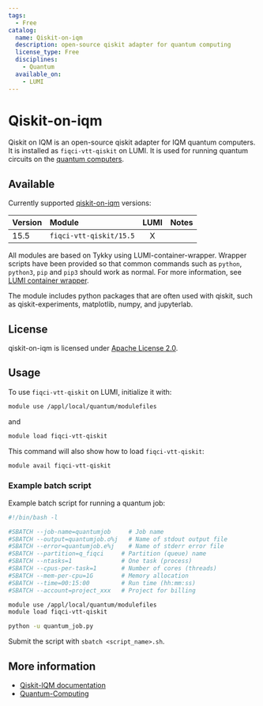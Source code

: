 ```yaml
---
tags:
  - Free
catalog:
  name: Qiskit-on-iqm
  description: open-source qiskit adapter for quantum computing
  license_type: Free
  disciplines:
    - Quantum
  available_on:
    - LUMI
---
```


# Qiskit-on-iqm

Qiskit on IQM is an open-source qiskit adapter for IQM quantum computers. It is
installed as `fiqci-vtt-qiskit` on LUMI. It is used for running quantum circuits on the
[quantum computers](../computing/quantum-computing/quantum-computers/running-quantum-jobs.md).


## Available

Currently supported [qiskit-on-iqm](https://iqm-finland.github.io/qiskit-on-iqm/)
versions:

| Version | Module                               | LUMI  | Notes           |
|:--------|:-------------------------------------|:-----:|-----------------|
| 15.5    | `fiqci-vtt-qiskit/15.5`                  | X     |                 |

All modules are based on Tykky using LUMI-container-wrapper.
Wrapper scripts have been provided so that common commands such as `python`,
`python3`, `pip` and `pip3` should work as normal. For more information, see
[LUMI container wrapper](https://docs.lumi-supercomputer.eu/software/installing/container-wrapper/).

The module includes python packages that are often used with qiskit, such as
qiskit-experiments, matplotlib, numpy, and jupyterlab.

## License

qiskit-on-iqm is licensed under
[Apache License 2.0](https://github.com/iqm-finland/qiskit-on-iqm/blob/main/LICENSE).

## Usage

To use `fiqci-vtt-qiskit` on LUMI, initialize it with:

```bash
module use /appl/local/quantum/modulefiles
```

and 

```bash
module load fiqci-vtt-qiskit
```

This command will also show how to load `fiqci-vtt-qiskit`:

```bash
module avail fiqci-vtt-qiskit
```

### Example batch script

Example batch script for running a quantum job:

```bash title="LUMI"
#!/bin/bash -l

#SBATCH --job-name=quantumjob     # Job name
#SBATCH --output=quantumjob.o%j   # Name of stdout output file
#SBATCH --error=quantumjob.e%j    # Name of stderr error file
#SBATCH --partition=q_fiqci     # Partition (queue) name
#SBATCH --ntasks=1              # One task (process)
#SBATCH --cpus-per-task=1       # Number of cores (threads)
#SBATCH --mem-per-cpu=1G        # Memory allocation
#SBATCH --time=00:15:00         # Run time (hh:mm:ss)
#SBATCH --account=project_xxx   # Project for billing

module use /appl/local/quantum/modulefiles
module load fiqci-vtt-qiskit

python -u quantum_job.py
```

Submit the script with `sbatch <script_name>.sh`.

## More information

- [Qiskit-IQM documentation](https://iqm-finland.github.io/qiskit-on-iqm/)
- [Quantum-Computing](../computing/quantum-computing/quantum-computers/running-quantum-jobs.md)
